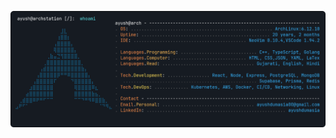 <!-- <p align="center">Self-taught programmer passionate about systems, DevOps, backend development, and building impactful projects.</p> -->

![alt text](assests/final1.png)
